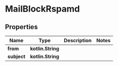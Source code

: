 
# MailBlockRspamd

## Properties
Name | Type | Description | Notes
------------ | ------------- | ------------- | -------------
**from** | **kotlin.String** |  | 
**subject** | **kotlin.String** |  | 



